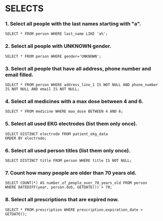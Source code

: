 # SELECTS

### 1. Select all people with the last names starting with "a".

    SELECT * FROM person WHERE last_name LIKE 'a%';

### 2. Select all people with UNKNOWN gender.

    SELECT * FROM person WHERE gender='UNKNOWN';

### 3. Select all people that have all address, phone number and email filled.

    SELECT * FROM person WHERE address_line_1 IS NOT NULL AND phone_number IS NOT NULL AND email IS NOT NULL;

### 4. Select all medicines with a max dose between 4 and 6.

    SELECT * FROM medicine WHERE max_dose BETWEEN 4 AND 6;

### 5. Select all used EKG electrodes (list them only once).

    SELECT DISTINCT electrode FROM patient_ekg_data
    ORDER BY electrode;

### 6. Select all used person titles (list them only once).

    SELECT DISTINCT title FROM person WHERE title IS NOT NULL;

### 7. Count how many people are older than 70 years old.

    SELECT COUNT(*) AS number_of_people_over_70_years_old FROM person WHERE DATEDIFF(year, person.dob, GETDATE()) > 70;

### 8. Select all prescriptions that are expired now.

	SELECT * FROM prescription WHERE prescription.expiration_date > GETDATE();